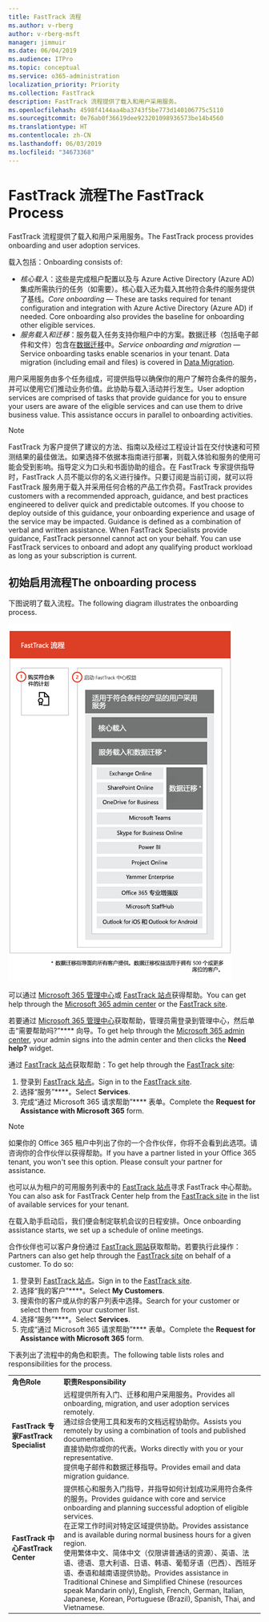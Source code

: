 ```yaml
---
title: FastTrack 流程
ms.author: v-rberg
author: v-rberg-msft
manager: jimmuir
ms.date: 06/04/2019
ms.audience: ITPro
ms.topic: conceptual
ms.service: o365-administration
localization_priority: Priority
ms.collection: FastTrack
description: FastTrack 流程提供了载入和用户采用服务。
ms.openlocfilehash: 4598f4144aa4ba3743f5be773d140106775c5110
ms.sourcegitcommit: 0e76ab0f36619dee923201098936573be14b4560
ms.translationtype: HT
ms.contentlocale: zh-CN
ms.lasthandoff: 06/03/2019
ms.locfileid: "34673368"
---
```

# <a name="the-fasttrack-process"></a><span data-ttu-id="bdade-103">FastTrack 流程</span><span class="sxs-lookup"><span data-stu-id="bdade-103">The FastTrack Process</span></span>

<span data-ttu-id="bdade-104">FastTrack 流程提供了载入和用户采用服务。</span><span class="sxs-lookup"><span data-stu-id="bdade-104">The FastTrack process provides onboarding and user adoption services.</span></span> 
  
<span data-ttu-id="bdade-105">载入包括：</span><span class="sxs-lookup"><span data-stu-id="bdade-105">Onboarding consists of:</span></span>
  
- <span data-ttu-id="bdade-p101">*核心载入*：这些是完成租户配置以及与 Azure Active Directory (Azure AD) 集成所需执行的任务（如需要）。核心载入还为载入其他符合条件的服务提供了基线。</span><span class="sxs-lookup"><span data-stu-id="bdade-p101">*Core onboarding* — These are tasks required for tenant configuration and integration with Azure Active Directory (Azure AD) if needed. Core onboarding also provides the baseline for onboarding other eligible services.</span></span> 
- <span data-ttu-id="bdade-p102">*服务载入和迁移*：服务载入任务支持你租户中的方案。数据迁移（包括电子邮件和文件）包含在[数据迁移](O365-data-migration.md)中。</span><span class="sxs-lookup"><span data-stu-id="bdade-p102">*Service onboarding and migration* — Service onboarding tasks enable scenarios in your tenant. Data migration (including email and files) is covered in [Data Migration](O365-data-migration.md).</span></span> 
    
<span data-ttu-id="bdade-p103">用户采用服务由多个任务组成，可提供指导以确保你的用户了解符合条件的服务，并可以使用它们推动业务价值。此协助与载入活动并行发生。</span><span class="sxs-lookup"><span data-stu-id="bdade-p103">User adoption services are comprised of tasks that provide guidance for you to ensure your users are aware of the eligible services and can use them to drive business value. This assistance occurs in parallel to onboarding activities.</span></span>
  
> [!NOTE]
> <span data-ttu-id="bdade-p104">FastTrack 为客户提供了建议的方法、指南以及经过工程设计旨在交付快速和可预测结果的最佳做法。如果选择不依据本指南进行部署，则载入体验和服务的使用可能会受到影响。指导定义为口头和书面协助的组合。在 FastTrack 专家提供指导时，FastTrack 人员不能以你的名义进行操作。只要订阅是当前订阅，就可以将 FastTrack 服务用于载入并采用任何合格的产品工作负荷。</span><span class="sxs-lookup"><span data-stu-id="bdade-p104">FastTrack provides customers with a recommended approach, guidance, and best practices engineered to deliver quick and predictable outcomes. If you choose to deploy outside of this guidance, your onboarding experience and usage of the service may be impacted. Guidance is defined as a combination of verbal and written assistance. When FastTrack Specialists provide guidance, FastTrack personnel cannot act on your behalf. You can use FastTrack services to onboard and adopt any qualifying product workload as long as your subscription is current.</span></span> 
  
## <a name="the-onboarding-process"></a><span data-ttu-id="bdade-117">初始启用流程</span><span class="sxs-lookup"><span data-stu-id="bdade-117">The onboarding process</span></span>

<span data-ttu-id="bdade-118">下图说明了载入流程。</span><span class="sxs-lookup"><span data-stu-id="bdade-118">The following diagram illustrates the onboarding process.</span></span>
  
![使用载入权益的日程表](media/O365-Onboarding-Timeline.png)
  
<span data-ttu-id="bdade-120">可以通过 [Microsoft 365 管理中心](https://go.microsoft.com/fwlink/?linkid=2032704)或 [FastTrack 站点](https://go.microsoft.com/fwlink/?linkid=780698)获得帮助。</span><span class="sxs-lookup"><span data-stu-id="bdade-120">You can get help through the [Microsoft 365 admin center](https://go.microsoft.com/fwlink/?linkid=2032704) or the [FastTrack site](https://go.microsoft.com/fwlink/?linkid=780698).</span></span> 

<span data-ttu-id="bdade-121">若要通过 [Microsoft 365 管理中心](https://go.microsoft.com/fwlink/?linkid=2032704)获取帮助，管理员需登录到管理中心，然后单击“需要帮助吗?”\*\*\*\* 向导。</span><span class="sxs-lookup"><span data-stu-id="bdade-121">To get help through the [Microsoft 365 admin center](https://go.microsoft.com/fwlink/?linkid=2032704), your admin signs into the admin center and then clicks the **Need help?** widget.</span></span> 

<span data-ttu-id="bdade-122">通过 [FastTrack 站点](https://go.microsoft.com/fwlink/?linkid=780698)获取帮助：</span><span class="sxs-lookup"><span data-stu-id="bdade-122">To get help through the [FastTrack site](https://go.microsoft.com/fwlink/?linkid=780698):</span></span> 
1.  <span data-ttu-id="bdade-123">登录到 [FastTrack 站点](https://go.microsoft.com/fwlink/?linkid=780698)。</span><span class="sxs-lookup"><span data-stu-id="bdade-123">Sign in to the [FastTrack site](https://go.microsoft.com/fwlink/?linkid=780698).</span></span> 
2.  <span data-ttu-id="bdade-124">选择“服务”\*\*\*\*。</span><span class="sxs-lookup"><span data-stu-id="bdade-124">Select **Services**.</span></span>
3.  <span data-ttu-id="bdade-125">完成“通过 Microsoft 365 请求帮助”\*\*\*\* 表单。</span><span class="sxs-lookup"><span data-stu-id="bdade-125">Complete the **Request for Assistance with Microsoft 365** form.</span></span> 
> [!NOTE]
>  <span data-ttu-id="bdade-p105">如果你的 Office 365 租户中列出了你的一个合作伙伴，你将不会看到此选项。请咨询你的合作伙伴以获得帮助。</span><span class="sxs-lookup"><span data-stu-id="bdade-p105">If you have a partner listed in your Office 365 tenant, you won't see this option. Please consult your partner for assistance.</span></span> 
  
 <span data-ttu-id="bdade-128">也可以从为租户的可用服务列表中的 [FastTrack 站点](https://go.microsoft.com/fwlink/?linkid=780698)寻求 FastTrack 中心帮助。</span><span class="sxs-lookup"><span data-stu-id="bdade-128">You can also ask for FastTrack Center help from the [FastTrack site](https://go.microsoft.com/fwlink/?linkid=780698) in the list of available services for your tenant.</span></span> 
    
 <span data-ttu-id="bdade-129">在载入助手启动后，我们便会制定联机会议的日程安排。</span><span class="sxs-lookup"><span data-stu-id="bdade-129">Once onboarding assistance starts, we set up a schedule of online meetings.</span></span>
    
<span data-ttu-id="bdade-p106">合作伙伴也可以客户身份通过 [FastTrack 网站](https://go.microsoft.com/fwlink/?linkid=780698)获取帮助。若要执行此操作：</span><span class="sxs-lookup"><span data-stu-id="bdade-p106">Partners can also get help through the [FastTrack site](https://go.microsoft.com/fwlink/?linkid=780698) on behalf of a customer. To do so:</span></span>
1.  <span data-ttu-id="bdade-132">登录到 [FastTrack 站点](https://go.microsoft.com/fwlink/?linkid=780698)。</span><span class="sxs-lookup"><span data-stu-id="bdade-132">Sign in to the [FastTrack site](https://go.microsoft.com/fwlink/?linkid=780698).</span></span> 
2.  <span data-ttu-id="bdade-133">选择“我的客户”\*\*\*\*。</span><span class="sxs-lookup"><span data-stu-id="bdade-133">Select **My Customers**.</span></span>
3.  <span data-ttu-id="bdade-134">搜索你的客户或从你的客户列表中选择。</span><span class="sxs-lookup"><span data-stu-id="bdade-134">Search for your customer or select them from your customer list.</span></span>
4.  <span data-ttu-id="bdade-135">选择“服务”\*\*\*\*。</span><span class="sxs-lookup"><span data-stu-id="bdade-135">Select **Services**.</span></span>
5.  <span data-ttu-id="bdade-136">完成“通过 Microsoft 365 请求帮助”\*\*\*\* 表单。</span><span class="sxs-lookup"><span data-stu-id="bdade-136">Complete the **Request for Assistance with Microsoft 365** form.</span></span> 

<span data-ttu-id="bdade-137">下表列出了流程中的角色和职责。</span><span class="sxs-lookup"><span data-stu-id="bdade-137">The following table lists roles and responsibilities for the process.</span></span>
    
|||
|:-----|:-----|
|<span data-ttu-id="bdade-138">**角色**</span><span class="sxs-lookup"><span data-stu-id="bdade-138">**Role**</span></span> <br/> |<span data-ttu-id="bdade-139">**职责**</span><span class="sxs-lookup"><span data-stu-id="bdade-139">**Responsibility**</span></span> <br/> |
|<span data-ttu-id="bdade-140">**FastTrack 专家**</span><span class="sxs-lookup"><span data-stu-id="bdade-140">**FastTrack Specialist**</span></span> <br/> |<span data-ttu-id="bdade-141">远程提供所有入门、迁移和用户采用服务。</span><span class="sxs-lookup"><span data-stu-id="bdade-141">Provides all onboarding, migration, and user adoption services remotely.</span></span>  <br/> <span data-ttu-id="bdade-142">通过综合使用工具和发布的文档远程协助你。</span><span class="sxs-lookup"><span data-stu-id="bdade-142">Assists you remotely by using a combination of tools and published documentation.</span></span> <br/> <span data-ttu-id="bdade-143">直接协助你或你的代表。</span><span class="sxs-lookup"><span data-stu-id="bdade-143">Works directly with you or your representative.</span></span> <br/> <span data-ttu-id="bdade-144">提供电子邮件和数据迁移指导。</span><span class="sxs-lookup"><span data-stu-id="bdade-144">Provides email and data migration guidance.</span></span>|
|<span data-ttu-id="bdade-145">**FastTrack 中心**</span><span class="sxs-lookup"><span data-stu-id="bdade-145">**FastTrack Center**</span></span>  <br/> |<span data-ttu-id="bdade-146">提供核心和服务入门指导，并指导如何计划成功采用符合条件的服务。</span><span class="sxs-lookup"><span data-stu-id="bdade-146">Provides guidance with core and service onboarding and planning successful adoption of eligible services.</span></span>  <br/> <span data-ttu-id="bdade-147">在正常工作时间对特定区域提供协助。</span><span class="sxs-lookup"><span data-stu-id="bdade-147">Provides assistance and is available during normal business hours for a given region.</span></span> <br/> <span data-ttu-id="bdade-148">使用繁体中文、简体中文（仅限讲普通话的资源）、英语、法语、德语、意大利语、日语、韩语、葡萄牙语（巴西）、西班牙语、泰语和越南语提供协助。</span><span class="sxs-lookup"><span data-stu-id="bdade-148">Provides assistance in Traditional Chinese and Simplified Chinese (resources speak Mandarin only), English, French, German, Italian, Japanese, Korean, Portuguese (Brazil), Spanish, Thai, and Vietnamese.</span></span>|


  

